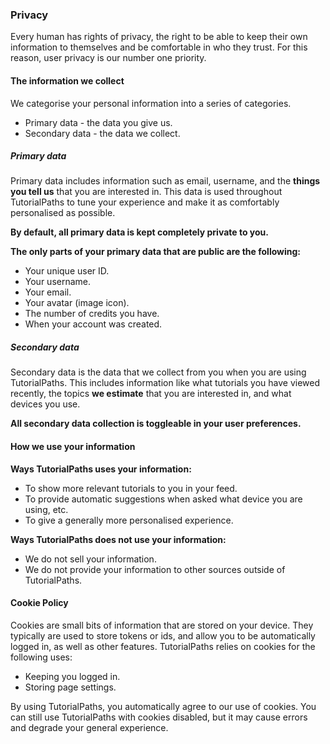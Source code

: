 ### Privacy
Every human has rights of privacy, the right to be able to keep their own information to themselves and be comfortable in who they trust. For this reason, user privacy is our number one priority.

#### The information we collect
We categorise your personal information into a series of categories.

- Primary data - the data you give us.
- Secondary data - the data we collect.

##### Primary data
Primary data includes information such as email, username, and the **things you tell us** that you are interested in. This data is used throughout TutorialPaths to tune your experience and make it as comfortably personalised as possible.

**By default, all primary data is kept completely private to you.**

**The only parts of your primary data that are public are the following:**

- Your unique user ID.
- Your username.
- Your email.
- Your avatar (image icon).
- The number of credits you have.
- When your account was created.

##### Secondary data
Secondary data is the data that we collect from you when you are using TutorialPaths. This includes information like what tutorials you have viewed recently, the topics **we estimate** that you are interested in, and what devices you use.

**All secondary data collection is toggleable in your user preferences.**

#### How we use your information

**Ways TutorialPaths uses your information:**

- To show more relevant tutorials to you in your feed.
- To provide automatic suggestions when asked what device you are using, etc.
- To give a generally more personalised experience.

**Ways TutorialPaths does not use your information:**

- We do not sell your information.
- We do not provide your information to other sources outside of TutorialPaths.

#### Cookie Policy
Cookies are small bits of information that are stored on your device. They typically are used to store tokens or ids, and allow you to be automatically logged in, as well as other features. TutorialPaths relies on cookies for the following uses:

- Keeping you logged in.
- Storing page settings.

By using TutorialPaths, you automatically agree to our use of cookies. You can still use TutorialPaths with cookies disabled, but it may cause errors and degrade your general experience.
